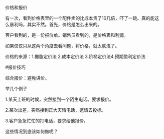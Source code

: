 价格和报价

有一次，看到价格表里的一个配件卖的比成本贵了10几倍，吓了一跳。真的能这么暴利吗，其实不然。首先，价格是怎么出来的。

客户看到的，是一份报价单。销售员看到的，是价格表和利润。

如果仅仅只从这两个角度去看问题，将价格，就太肤浅了。

价格的来源：1.撇脂定价法 2.成本定价法 3.阶梯定价法4.预期盈利定价法

#报价技巧

综合报价：避免讲价。

举几个例子

1.某天上班的时候，突然接到一个陌生电话。要求报价。

2.某次出差，突然接到正大天晴电话，邀请去投标。

3.客户急急忙忙的打电话，要求给他报价。

这些情况到底该如何做呢？